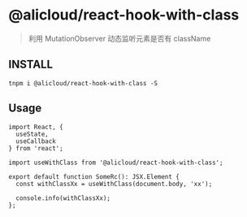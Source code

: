 # @alicloud/react-hook-with-class

> 利用 MutationObserver 动态监听元素是否有 className

## INSTALL

```shell
tnpm i @alicloud/react-hook-with-class -S
```

## Usage

```tsx
import React, {
  useState,
  useCallback
} from 'react';

import useWithClass from '@alicloud/react-hook-with-class';

export default function SomeRc(): JSX.Element {
  const withClassXx = useWithClass(document.body, 'xx');
  
  console.info(withClassXx);
};
```
